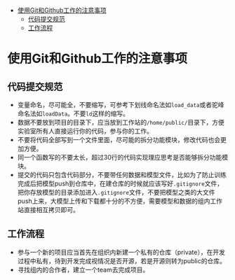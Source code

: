 
- [使用Git和Github工作的注意事项](#使用git和github工作的注意事项)
  - [代码提交规范](#代码提交规范)
  - [工作流程](#工作流程)
  
# 使用Git和Github工作的注意事项

## 代码提交规范
- 变量命名，尽可能全，不要缩写，可参考下划线命名法如`load_data`或者驼峰命名法如`loadData`。不要`ld`这样的缩写。
- 数据不要放到项目的目录下，应当放到工作站的`/home/public/`目录下，方便实验室所有人直接运行你的代码，参与你的工作。
- 不要将代码全部写到一个文件里面，尽可能的拆分功能模块，修改代码也会更加方便。
- 同一个函数写的不要太长，超过30行的代码实现理应思考是否能够拆分功能模块。
- 提交的代码只包含代码部分，不要带任何数据和模型文件，比如为了防止训练完成后把模型push到仓库中，在建仓库的时候就应该写好`.gitignore`文件，把你存放模型的目录添加进入`.gitignore`文件，不要把模型之类的大文件push上来，大模型上传和下载都十分的不方便，需要模型和数据的组内工作站直接相互拷贝即可。

## 工作流程
- 参与一个新的项目应当首先在组织内新建一个私有的仓库（private），在开发过程中私有，待到开发完成视情况是否开源，若是开源则转为public的仓库。
- 寻找组内的合作者，建立一个team去完成项目。
